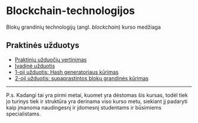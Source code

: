 # Blockchain-technologijos
Blokų grandinių technologijų (angl. _blockchain_) kurso medžiaga

## Praktinės užduotys

- [Praktinių užduočių vertinimas](https://github.com/blockchain-group/Blockchain-technologijos/blob/master/pratybos/vertinimas.md)
- [Įvadinė užduotis](https://github.com/blockchain-group/Blockchain-technologijos/blob/master/pratybos/Ivadine-uzduotis.md)
- [1-oji užduotis: Hash generatoriaus kūrimas](https://github.com/blockchain-group/Blockchain-technologijos/blob/master/pratybos/1uzduotis-Hashavimas.md)
- [2-oji užduotis: supaprastintos blokų grandinės kūrimas](https://github.com/blockchain-group/Blockchain-technologijos/blob/master/pratybos/2uzduotis-Blockchain.md)

---
P.s. Kadangi tai yra pirmi metai, kuomet yra dėstomas šis kursas, todėl tiek jo turinys tiek ir struktūra yra derinama viso kurso metu, siekiant jį padaryti kaip įmanoma naudingesnį ir įdomesnį studentams ir būsimiems specialistams.
